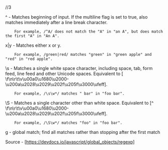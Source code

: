 //3

^     - Matches beginning of input. If the multiline flag is set to true, also matches
        immediately after a line break character.

        For example, /^A/ does not match the "A" in "an A", but does match the first "A" in "An A".

x|y   - Matches either x or y.

        For example, /green|red/ matches "green" in "green apple" and "red" in "red apple".

\s    - Matches a single white space character, including space, tab, form
        feed, line feed and
        other Unicode spaces. Equivalent to [ \f\n\r\t\v\u00a0\u1680\u2000-\u200a\u2028\u2029\u202f\u205f\u3000\ufeff].

        For example, /\s\w*/ matches " bar" in "foo bar".

\S    - Matches a single character other than white space. Equivalent to 
        [^ \f\n\r\t\v\u00a0\u1680\u2000-\u200a\u2028\u2029\u202f\u205f\u3000\ufeff].

        For example, /\S\w*/ matches "foo" in "foo bar".
g     - global match; find all matches rather than stopping after the first match

Source - [https://devdocs.io/javascript/global_objects/regexp]



